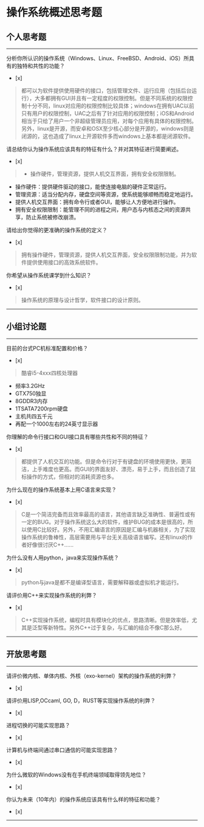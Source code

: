 # 操作系统概述思考题

## 个人思考题

---

分析你所认识的操作系统（Windows、Linux、FreeBSD、Android、iOS）所具有的独特和共性的功能？
- [x]  

>  都可以为软件提供使用硬件的接口，包括管理文件、运行应用（包括后台运行），大多都拥有GUI并且有一定程度的权限控制。但是不同系统的权限控制十分不同，linux对应用的权限控制比较具体；windows在拥有UAC以前只有用户的权限控制，UAC之后有了针对应用的权限控制；iOS和Android相当于只给了用户一个非超级管理员应用，对每个应用有具体的权限控制。另外，linux是开源，而安卓和OSX至少核心部分是开源的，windows则是闭源的，这也造成了linux上开源软件多而windows上基本都是闭源软件。

请总结你认为操作系统应该具有的特征有什么？并对其特征进行简要阐述。
- [x]  

> - 操作硬件，管理资源，提供人机交互界面，拥有安全权限限制。
- 操作硬件：提供硬件驱动的接口，能使连接电脑的硬件正常运行。
- 管理资源：适当分配内存，硬盘空间等资源，使系统能够顺畅而稳定地运行。
- 提供人机交互界面：拥有命令行或者GUI，能够让人方便地进行操作。
- 拥有安全权限限制：能管理不同的进程之间，用户态与内核态之间的资源共享，防止系统被修改崩溃。

请给出你觉得的更准确的操作系统的定义？
- [x]  

>   拥有操作硬件，管理资源，提供人机交互界面，安全权限限制功能，并为软件提供使用接口的高效系统软件。

你希望从操作系统课学到什么知识？
- [x]  

>   操作系统的原理与设计哲学，软件接口的设计原则。

---

## 小组讨论题

---

目前的台式PC机标准配置和价格？
- [x]  

>  酷睿i5-4xxx四核处理器
- 频率3.2GHz
- GTX750独显
- 8GDDR3内存
- 1TSATA7200rpm硬盘
- 主机共四五千元
- 再配一个1000左右的24英寸显示器

你理解的命令行接口和GUI接口具有哪些共性和不同的特征？
- [x]  

> 都提供了人机交互的功能。但是命令行对于有键盘的环境使用更快，更简洁，上手难度也更高。而GUI的界面友好、漂亮，易于上手，而且创造了鼠标操作的方式，但相对的消耗资源也多。

为什么现在的操作系统基本上用C语言来实现？
- [x]  

>  C是一个简洁完备而且效率最高的语言，其他语言缺乏准确性、普遍性或有一定的BUG。对于操作系统这么大的软件，维护BUG的成本是很高的，所以使用C比较好。另外，不用汇编语言的原因是汇编与机器相关，为了实现操作系统的鲁棒性，高层需要用与平台无关高级语言编写。还有linux的作者好像很讨厌C++……

为什么没有人用python，java来实现操作系统？
- [x]  

>  python与java是都不是编译型语言，需要解释器或虚拟机才能运行。

请评价用C++来实现操作系统的利弊？
- [x]  

>  C++实现操作系统，编程时具有模块化的优点，思路清晰。但是效率低，尤其是泛型等新特性。另外C++过于复杂，与汇编的结合不像C那么好。

---

## 开放思考题

---

请评价微内核、单体内核、外核（exo-kernel）架构的操作系统的利弊？
- [x]  

>  

请评价用LISP,OCcaml, GO, D，RUST等实现操作系统的利弊？
- [x]  

>  

进程切换的可能实现思路？
- [x]  

>  

计算机与终端间通过串口通信的可能实现思路？
- [x]  

>  

为什么微软的Windows没有在手机终端领域取得领先地位？
- [x]  

>  

你认为未来（10年内）的操作系统应该具有什么样的特征和功能？
- [x]  

>  

---

